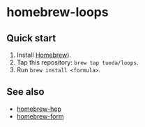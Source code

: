 homebrew-loops
==============

Quick start
-----------
1. Install [Homebrew](https://brew.sh/)).
2. Tap this repository: `brew tap tueda/loops`.
3. Run `brew install <formula>`.


See also
--------
- [homebrew-hep](https://github.com/davidchall/homebrew-hep)
- [homebrew-form](https://github.com/tueda/homebrew-form)
